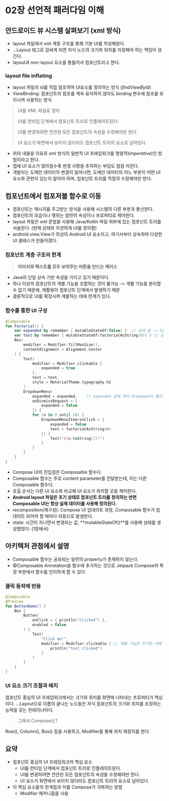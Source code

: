 # 02장 선언적 패러다임 이해

## 안드로이드 뷰 시스템 살펴보기 (xml 방식)

- layout 파일에서 xml 계층 구조를 통해 기본 UI를 작성해왔다.
- ...Layout 태그로 감싸게 되면 자식 노드의 크기와 위치를 지정해야 하는 책임이 생긴다.
- layout과 non-layout 요소를 통틀어서 컴포넌트라고 한다.

### layout file inflating

- layout 파일의 id를 직접 참조하여 UI요소를 정의하는 방식 (*findViewById*)
- ViewBinding: 컴포넌트의 참조를 계속 유지하지 않아도 binding 변수에 참조를 유지시켜 사용하는 방식

> UI를 XML 파일로 정의
>
> UI를 런타임 단계에서 컴포넌트 트리로 인플레이트된다.
>
> UI를 변경하려면 연관된 모든 컴포넌트의 속성을 수정해야만 한다.
>
> UI 요소가 화면에서 보이지 않더라도 컴포넌트 트리의 요소로 남아있다.

- 위의 내용을 이유로 xml 방식의 일반적 UI 프레임워크를 명령적(*imperative*)인 방법이라고 한다.
- 앱에 UI 요소가 많아질수록 변경 사항을 추적하는 부담도 점점 커진다.
- 개발자는 도메인 데이터의 변경이 일어나면, 도메인 데이터의 어느 부분이 어떤 UI 요소와 관련이 있는지 알아야 하며, 컴포넌트 트리를 적절히 수정해야만 한다.

## 컴포넌트에서 컴포저블 함수로 이동

- 컴포넌트는 메시지를 주고받는 방식을 사용해 시스템의 다른 부분과 통신한다.
- 컴포넌트의 모습이나 행위는 일련의 속성이나 프로퍼티로 제어한다.
- layout 파일은 xml 문법을 사용해 Java/Kotlin 파일 외부에 있는 컴포넌트 트리를 서술한다. (현재 상태와 무관하게 UI를 정의함)
- android.view.View가 최상의 Android UI 요소이고, 여기서부터 상속하여 다양한 UI 클래스가 만들어졌다.

### 컴포넌트 계층 구조의 한계

> **이미지와 텍스트를 모두 보여주는 버튼을 만드는 케이스**

- Java의 단일 상속 기반 속성을 가지고 있기 때문이다.
- 하나 이상의 컴포넌트의 개별 기능을 조합하는 것이 불가능 -> 개별 기능을 분리할 수 없기 때문에, 재활용이 컴포넌트 단계에서 발생하기 때문
- 결론적으로 UI를 확장시켜 개발하는 데에 한계가 있다.

### 함수를 통한 UI 구성

```kotlin
@Composable
fun Factorial() {
    var expanded by remember { mutableStateOf(false) }  // 상태 값 -> Composable 함수에서 parameter로 사용되면 이 값이 변경될 때 마다 Recomposition이 발생한다.
    var text by remember { mutableStateOf(factorialAsString(0)) } // 상태 값
    Box(
        modifier = Modifier.fillMaxSize(),
        contentAlignment = Alignment.Center
    ) {
        Text(
            modifier = Modifier.clickable {
                expanded = true
            },
            text = text,
            style = MaterialTheme.typography.h2
        )
        DropdownMenu(
            expanded = expanded,    // expanded 값에 따라 dropdown이 열리고 닫힌다.
            onDismissRequest = {
                expanded = false
            }) {
            for (n in 0 until 10) {
                DropdownMenuItem(onClick = {
                    expanded = false
                    text = factorialAsString(n)
                }) {
                    Text("${n.toString()}!")
                }
            }
        }
    }
}
```

- Compose UI의 진입점은 Composable 함수다.
- Composable 함수는 주로 content parameter를 전달받는데, 이는 다른 Composable 함수다.
- 호출 순서는 다른 UI 요소와 비교해 UI 요소가 위치할 곳을 제어한다.
- **Android layout 파일은 초기 상태로 컴포넌트 트리를 정의하는 반면 Composable UI는 항상 실제 데이터를 사용해 정의된다.**
- recomposition(재구성): Compose UI 업데이트 과정, Composable 함수가 업데이트 되어야 할 때마다 자동으로 발생한다.
- state: 시간이 지나면서 변경되는 값, **mutableStateOf()**를 사용해 상태를 생성했었다. (1장에서)

## 아키텍처 관점에서 설명

- Composable 함수는 공유되는 일련의 property가 존재하지 않는다.
- @Composable Annotation을 함수에 추가하는 것으로 Jetpack Compose의 특정 부분에서 함수를 인지하게 할 수 있다.

### 클릭 동작에 반응

```kotlin
@Composable
@Preview
fun ButtonDemo() {
    Box {
        Button(
            onClick = { println("clicked") },
            enabled = false
        ) {
            Text(
                "Click me!",
                modifier = Modifier.clickable { // 개별 기능만 추가한 사례
                    println("text clicked")
                }
            )
        }
    }
}
```

### UI 요소 크기 조절과 배치

컴포넌트 중심의 UI 프레임워크에서는 크기와 위치를 화면에 나타내는 프로퍼티가 핵심이다.
...Layout으로 이름이 끝나는 노드들은 자식 컴포넌트의 크기와 위치를 조정하는 능력을 갖는 컨테이너이다.

> 그래서 Compose는?

Row(), Column(), Box() 등을 사용하고, Modifier를 통해 위치 재정의를 한다.

## 요약
- 컴포넌트 중심의 UI 프레임워크의 핵심 요소
  - UI를 런타임 단계에서 컴포넌트 트리로 인플레이트된다. 
  - UI를 변경하려면 연관된 모든 컴포넌트의 속성을 수정해야만 한다. 
  - UI 요소가 화면에서 보이지 않더라도 컴포넌트 트리의 요소로 남아있다.
- 이 핵심 요소들의 한계점과 이를 Compose가 극복하는 방법
  - Modifier 매커니즘을 사용
